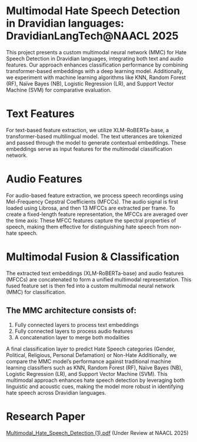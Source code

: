 # Multimodal Hate Speech Detection in Dravidian languages: DravidianLangTech@NAACL 2025
This project presents a custom multimodal neural network (MMC) for Hate Speech Detection in Dravidian languages, integrating both text and audio features. Our approach enhances classification performance by combining transformer-based embeddings with a deep learning model. Additionally, we experiment with machine learning algorithms like KNN, Random Forest (RF), Naïve Bayes (NB), Logistic Regression (LR), and Support Vector Machine (SVM) for comparative evaluation.

# Text Features
For text-based feature extraction, we utilize XLM-RoBERTa-base, a transformer-based multilingual model. The text utterances are tokenized and passed through the model to generate contextual embeddings. These embeddings serve as input features for the multimodal classification network.

# Audio Features
For audio-based feature extraction, we process speech recordings using Mel-Frequency Cepstral Coefficients (MFCCs). The audio signal is first loaded using Librosa, and then 13 MFCCs are extracted per frame. To create a fixed-length feature representation, the MFCCs are averaged over the time axis: These MFCC features capture the spectral properties of speech, making them effective for distinguishing hate speech from non-hate speech.

# Multimodal Fusion & Classification
The extracted text embeddings (XLM-RoBERTa-base) and audio features (MFCCs) are concatenated to form a unified multimodal representation. This fused feature set is then fed into a custom multimodal neural network (MMC) for classification.

## The MMC architecture consists of:
1. Fully connected layers to process text embeddings
2. Fully connected layers to process audio features
3. A concatenation layer to merge both modalities

A final classification layer to predict Hate Speech categories (Gender, Political, Religious, Personal Defamation) or Non-Hate
Additionally, we compare the MMC model’s performance against traditional machine learning classifiers such as KNN, Random Forest (RF), Naïve Bayes (NB), Logistic Regression (LR), and Support Vector Machine (SVM).
This multimodal approach enhances hate speech detection by leveraging both linguistic and acoustic cues, making the model more robust in identifying hate speech across Dravidian languages.

# Research Paper
[Multimodal_Hate_Speech_Detection (1).pdf](https://github.com/user-attachments/files/18813643/Multimodal_Hate_Speech_Detection.1.pdf)
 (Under Review at NAACL 2025)

